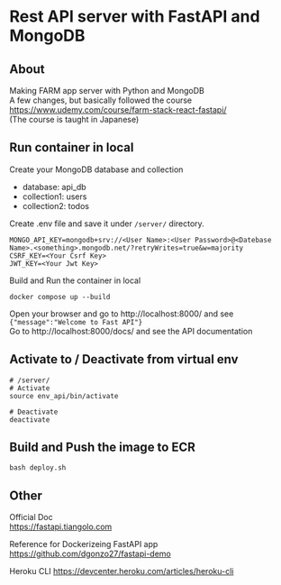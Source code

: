 # Rest API server with FastAPI and MongoDB
## About
Making FARM app server with Python and MongoDB   
A few changes, but basically followed the course   
https://www.udemy.com/course/farm-stack-react-fastapi/   
(The course is taught in Japanese)

## Run container in local
Create your MongoDB database and collection    
  - database: api_db   
  - collection1: users   
  - collection2: todos   

Create .env file and save it under `/server/` directory.
```.env
MONGO_API_KEY=mongodb+srv://<User Name>:<User Password>@<Datebase Name>.<something>.mongodb.net/?retryWrites=true&w=majority
CSRF_KEY=<Your Csrf Key>
JWT_KEY=<Your Jwt Key>
```
Build and Run the container in local
```shell
docker compose up --build
```
Open your browser and go to http://localhost:8000/ and see `{"message":"Welcome to Fast API"}`   
Go to http://localhost:8000/docs/ and see the API documentation    

## Activate to / Deactivate from virtual env
```shell
# /server/
# Activate
source env_api/bin/activate

# Deactivate
deactivate
```

## Build and Push the image to ECR
```shell
bash deploy.sh
```

## Other  

Official Doc  
https://fastapi.tiangolo.com

Reference for Dockerizeing FastAPI app
https://github.com/dgonzo27/fastapi-demo

Heroku CLI
https://devcenter.heroku.com/articles/heroku-cli